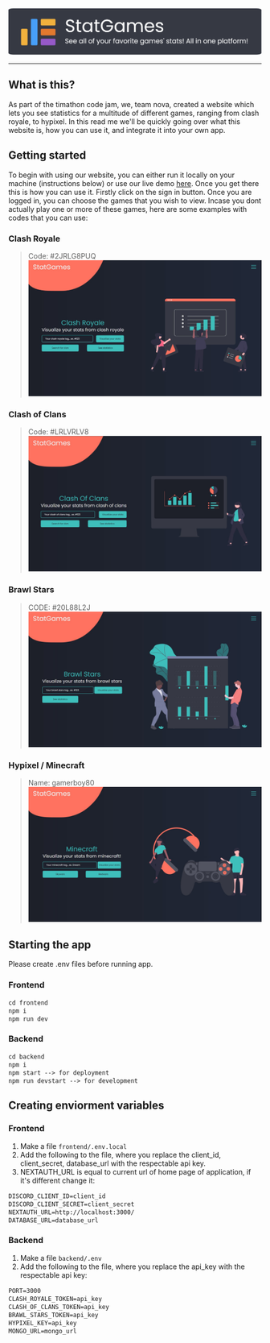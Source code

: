 <img src="branding/statgames long with slogan.png">

---

## What is this?

As part of the timathon code jam, we, team nova, created a website which lets you see statistics for a multitude of different games, ranging from clash royale, to hypixel. In this read me we'll be quickly going over what this website is, how you can use it, and integrate it into your own app.

## Getting started

To begin with using our website, you can either run it locally on your machine (instructions below) or use our live demo [here](https://statgames.net/). Once you get there this is how you can use it. Firstly click on the sign in button. Once you are logged in, you can choose the games that you wish to view. Incase you dont actually play one or more of these games, here are some examples with codes that you can use:

### Clash Royale

> Code: #2JRLG8PUQ
> <img src="/branding/clash_royale.jpg">

### Clash of Clans

> Code: #LRLVRLV8
> <img src="/branding/clash_of_clans.jpg">

### Brawl Stars

> CODE: #20L88L2J
> <img src="/branding/brawl_stars.jpg">

### Hypixel / Minecraft

> Name: gamerboy80
> <img src="/branding/hypixel.jpg">

## Starting the app

Please create .env files before running app.

### Frontend

```
cd frontend
npm i
npm run dev
```

### Backend

```
cd backend
npm i
npm start --> for deployment
npm run devstart --> for development
```

## Creating enviorment variables

### Frontend

1. Make a file `frontend/.env.local`
2. Add the following to the file, where you replace the client_id, client_secret, database_url with the respectable api key.
3. NEXTAUTH_URL is equal to current url of home page of application, if it's different change it:

```env
DISCORD_CLIENT_ID=client_id
DISCORD_CLIENT_SECRET=client_secret
NEXTAUTH_URL=http://localhost:3000/
DATABASE_URL=database_url
```

### Backend

1. Make a file `backend/.env`
2. Add the following to the file, where you replace the api_key with the respectable api key:

```env
PORT=3000
CLASH_ROYALE_TOKEN=api_key
CLASH_OF_CLANS_TOKEN=api_key
BRAWL_STARS_TOKEN=api_key
HYPIXEL_KEY=api_key
MONGO_URL=mongo_url
```
